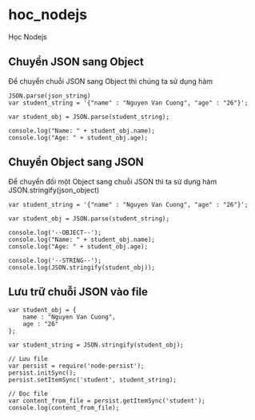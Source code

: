 # hoc_nodejs
Học Nodejs

## Chuyển JSON sang Object
Để chuyển chuỗi JSON sang Object thì chúng ta sử dụng hàm
```
JSON.parse(json_string)
var student_string = '{"name" : "Nguyen Van Cuong", "age" : "26"}';
 
var student_obj = JSON.parse(student_string);
 
console.log("Name: " + student_obj.name);
console.log("Age: " + student_obj.age);
```
## Chuyển Object sang JSON
Để chuyển đối một Object sang chuỗi JSON thì ta sử dụng hàm JSON.stringify(json_object)
```
var student_string = '{"name" : "Nguyen Van Cuong", "age" : "26"}';
 
var student_obj = JSON.parse(student_string);
 
console.log('--OBJECT--');
console.log("Name: " + student_obj.name);
console.log("Age: " + student_obj.age);
 
console.log('--STRING--');
console.log(JSON.stringify(student_obj));
```
## Lưu trữ chuỗi JSON vào file
```
var student_obj = {
    name : "Nguyen Van Cuong",
    age : "26"
};
 
var student_string = JSON.stringify(student_obj);
 
// Lưu file
var persist = require('node-persist');
persist.initSync();
persist.setItemSync('student', student_string);
 
// Đọc file
var content_from_file = persist.getItemSync('student');
console.log(content_from_file);
```